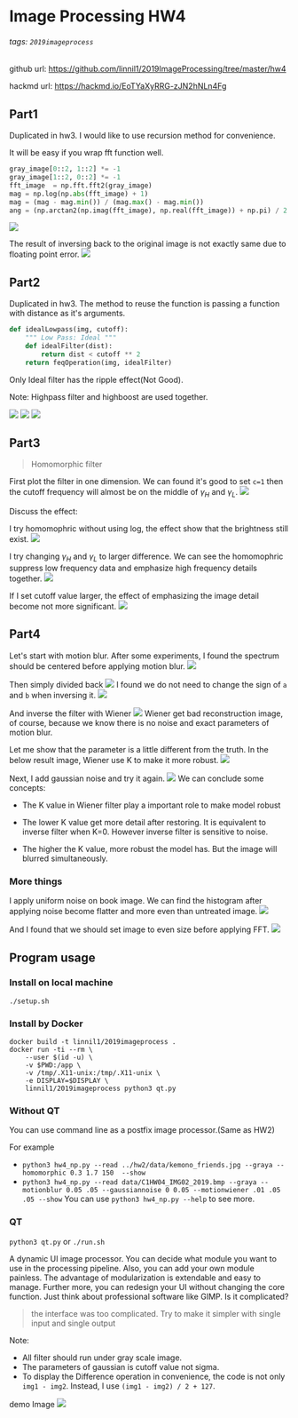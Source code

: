 # Image Processing HW4
###### tags: `2019imageprocess`
github url: https://github.com/linnil1/2019ImageProcessing/tree/master/hw4

hackmd url: https://hackmd.io/EoTYaXyRRG-zJN2hNLn4Fg

## Part1
Duplicated in hw3.
I would like to use recursion method for convenience.

It will be easy if you wrap fft function well.
``` python
gray_image[0::2, 1::2] *= -1
gray_image[1::2, 0::2] *= -1
fft_image  = np.fft.fft2(gray_image)
mag = np.log(np.abs(fft_image) + 1)
mag = (mag - mag.min()) / (mag.max() - mag.min())
ang = (np.arctan2(np.imag(fft_image), np.real(fft_image)) + np.pi) / 2 / np.pi * 255
```
![](https://i.imgur.com/RILFabp.png)

The result of inversing back to the original image is not exactly same due to floating point error.
![](https://i.imgur.com/D0o12g4.png)



## Part2
Duplicated in hw3. The method to reuse the function is passing a function with distance as it's arguments.
``` python
def idealLowpass(img, cutoff):
    """ Low Pass: Ideal """
    def idealFilter(dist):
        return dist < cutoff ** 2
    return feqOperation(img, idealFilter)
```
Only Ideal filter has the ripple effect(Not Good).

Note: Highpass filter and highboost are used together. 

![](https://i.imgur.com/MerMgpP.png)
![](https://i.imgur.com/rv3Cbq8.png)
![](https://i.imgur.com/XuF52Kj.png)



## Part3
> Homomorphic filter

First plot the filter in one dimension. We can found it's good to set `c=1` then the cutoff frequency will almost be on the middle of $\gamma_H$ and $\gamma_L$.
![](https://i.imgur.com/r7cc7lp.png)

Discuss the effect:

I try homomophric without using log, the effect show that the brightness still exist.
![](https://i.imgur.com/eaRkj0h.png)

I try changing  $\gamma_H$ and $\gamma_L$ to larger difference. We can see the homomophric suppress low frequency data and emphasize high frequency details together.
![](https://i.imgur.com/UQHcbkW.png)

If I set cutoff value larger, the effect of emphasizing the image detail become not more significant.
![](https://i.imgur.com/GxpL6Cc.png)

## Part4
Let's start with motion blur. After some experiments, I found the spectrum should be centered before applying motion blur.
![](https://i.imgur.com/RurBI4P.png)

Then simply divided back
![](https://i.imgur.com/A0nu9Xt.png)
I found we do not need to change the sign of `a` and `b` when inversing it.
![](https://i.imgur.com/hZ95I2y.png)

And inverse the filter with Wiener
![](https://i.imgur.com/dIrNxjp.png)
Wiener get bad reconstruction image, of course, because we know there is no noise and exact parameters of motion blur.

Let me show that the parameter is a little different from the truth. In the below result image, Wiener use K to make it more robust.
![](https://i.imgur.com/U20WTKF.png)

Next, I add gaussian noise and try it again.
![](https://i.imgur.com/8JesobP.png)
We can conclude some concepts:

* The K value in Wiener filter play a important role to make model robust
* The lower K value get more detail after restoring. It is equivalent to inverse filter when K=0. However inverse filter is sensitive to noise.

* The higher the K value, more robust the model has. But the image will blurred simultaneously.

### More things
I apply uniform noise on book image. We can find the histogram after applying noise become flatter and more even than untreated image. 
![](https://i.imgur.com/sGOFzX7.png)

And I found that we should set image to even size before applying FFT.
![](https://i.imgur.com/ifIdkxV.png)


## Program usage
### Install on local machine
`./setup.sh`
### Install by Docker
```
docker build -t linnil1/2019imageprocess .
docker run -ti --rm \
    --user $(id -u) \
    -v $PWD:/app \
    -v /tmp/.X11-unix:/tmp/.X11-unix \
    -e DISPLAY=$DISPLAY \
    linnil1/2019imageprocess python3 qt.py
```

### Without QT
You can use command line as a postfix image processor.(Same as HW2)

For example
* `python3 hw4_np.py --read ../hw2/data/kemono_friends.jpg --graya --homomorphic 0.3 1.7 150  --show`
* `python3 hw4_np.py --read data/C1HW04_IMG02_2019.bmp --graya --motionblur 0.05 .05 --gaussiannoise 0 0.05 --motionwiener .01 .05 .05 --show`
You can use `python3 hw4_np.py --help` to see more.

### QT
`python3 qt.py` or `./run.sh`

A dynamic UI image processor. You can decide what module you want to use in the processing pipeline. Also, you can add your own module painless. The advantage of modularization is extendable and easy to manage. Further more, you can redesign your UI without changing the core function. Just think about  professional software like GIMP. Is it complicated?
> the interface was too complicated. Try to make it simpler with single input and single output

Note: 
* All filter should run under gray scale image.
* The parameters of gaussian is cutoff value not sigma.
* To display the Difference operation in convenience, the code is not only `img1 - img2`. Instead, I use `(img1 - img2) / 2 + 127`.

demo Image
![](https://i.imgur.com/uMdrCft.png)
